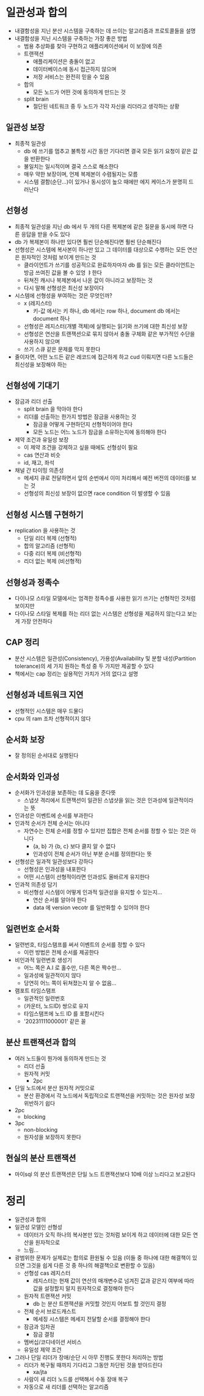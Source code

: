 # 일관성과 합의
- 내결함성을 지닌 분산 시스템을 구축하는 데 쓰이는 알고리즘과 프로토콜들을 설명
- 내결함성을 지닌 시스템을 구축하는 가장 좋은 방법
  - 범용 추상화를 찾아 구현하고 애플리케이션에서 이 보장에 의존
  - 트랜잭션
    - 애플리케이션은 충돌이 없고
    - 데이터베이스에 동시 접근하지 않으며
    - 저장 서비스는 완전히 믿을 수 있음
  - 합의
    - 모든 노드가 어떤 것에 동의하게 만드는 것
  - split brain
    - 절단된 네트워크 중 두 노드가 각각 자신을 리더라고 생각하는 상황

## 일관성 보장
- 최종적 일관성
  - db 에 쓰기를 멈추고 불특정 시간 동안 기다리면 결국 모든 읽기 요청이 같은 값을 반환한다
  - 불일치는 일시적이며 결국 스스로 해소한다
  - 매우 약한 보장이며, 언제 복제본이 수렴될지는 모름
  - 시스템 결함(순단...)이 있거나 동시성이 높으 때에만 에지 케이스가 분명히 드러난다

## 선형성
- 최종적 일관성을 지닌 db 에서 두 개의 다른 복제본에 같은 질문을 동시에 하면 다른 응답을 받을 수도 있다
- db 가 복제본이 하나만 있다면 훨씬 단순해진다면 훨씬 단순해진다
- 선형성은 시스템에 복사본이 하나만 있고 그 데이터를 대상으로 수행하는 모든 연산은 원자적인 것처럼 보이게 만드는 것
  - 클라이언트가 쓰기를 성공적으로 완료하자마자 db 를 읽는 모든 클라이언트는 방금 쓰여진 값을 볼 수 있엉 ㅑ한다
  - 뒤쳐진 캐시나 복제본에서 나온 값이 아니라고 보장하는 것
  - 다시 말해 선형성은 최신성 보장이다
- 시스템에 선형성을 부여하는 것은 무엇인까?
  - x (레지스터)
      - 키-값 에서는 키 하나, db 에서는 row 하나, document db 에서는 document 하나
  - 선형성은 레지스터(개별 객체)에 실행되는 읽기와 쓰기에 대한 최신성 보장
  - 선형성은 연산을 트랜잭션으로 묶지 않아서 충돌 구체화 같은 부가적인 수단을 사용하지 않으며
  - 쓰기 스큐 같은 문제를 막지 못한다
- 줄이자면, 어떤 노드든 같은 레코드에 접근하게 하고 cud 이뤄지면 다른 노드들은 최신성을 보장해야 하는  

## 선형성에 기대기
- 잠금과 리더 선출
  - split brain 을 막아야 한다
  - 리더를 선출하는 한가지 방법은 잠금을 사용하는 것
    - 잠금을 어떻게 구현하던지 선형적이어야 한다
    - 모든 노드는 어느 노드가 잠금을 소유하는지에 동의해야 한다
- 제약 조건과 유일성 보장
  - 이 제약 조건을 강제하고 싶을 때에도 선형성이 필요
  - cas 연산과 비슷
  - id, 재고, 좌석
- 채널 간 타이밍 의존성
  - 메세지 큐로 전달하면서 앞의 순번에서 이미 처리해서 예전 버전의 데이터를 보는 것
  - 선형성의 최신성 보장이 없으면 race condition 이 발생할 수 있음

## 선형성 시스템 구현하기
- replication 을 사용하는 것
  - 단일 리더 복제 (선형적)
  - 합의 알고리즘 (선형적)
  - 다중 리더 복제 (비선형적)
  - 리더 없는 복제 (비선형적)

## 선형성과 정족수
- 다이나모 스타일 모델에서는 엄격한 정족수를 사용한 읽기 쓰기는 선형적인 것처럼 보이지만 
- 다이나모 스타일 복제를 하는 리더 없는 시스템은 선형성을 제공하지 않는다고 보는 게 가장 안전하다

## CAP 정리
- 분산 시스템은 일관성(Consistency), 가용성(Availability 및 분할 내성(Partition tolerance)의 세 가지 원하는 특성 중 두 가지만 제공할 수 있다
- 책에서는 cap 정리는 실용적인 가치가 거의 없다고 설명

## 선형성과 네트워크 지연
- 선형적인 시스템은 매우 드물다
- cpu 의 ram 조차 선형적이지 않다

## 순서화 보장
- 잘 정의된 순서대로 실행된다

## 순서화와 인과성
- 순서화가 인과성을 보존하는 데 도움을 준다뜻
    - 스냅샷 격리에서 트랜잭션이 일관된 스냅샷을 읽는 것은 인과성에 일관적이라는 뜻
- 인과성은 이벤트에 순서를 부과한다
- 인과적 순서가 전체 순서는 아니다
  - 자연수는 전체 순서를 정할 수 있지만 집합은 전체 순서를 정할 수 있는 것은 아니다
    - {a, b} 가 {b, c} 보다 클지 알 수 없다
    - 인과성이 전체 순서가 아닌 부분 순서를 정의한다는 뜻
- 선형성은 일과적 일관성보다 강하다
  - 선형성은 인과성을 내포한다
  - 어떤 시스템이 선형적이라면 인과성도 올바르게 유지한다
- 인과적 의존성 담기
  - 비선형성 시스템이 어떻게 인과적 일관성을 유지할 수 있는지...
    - 연산 순서를 알아야 한다
    - data 에 version vecotr 를 일반화할 수 있어야 한다

## 일련번호 순서화
- 일련번호, 타임스탬프를 써서 이벤트의 순서를 정할 수 있다
  - 이런 방법은 전체 순서를 제공한다
- 비인과적 일련번호 생성기
  - 어느 쪽은 A.I 로 홀수만, 다른 쪽은 짝수만...
  - 일과성에 일관적이지 않다
  - 당연히 어느 쪽이 뒤쳐졌는지 알 수 없음...
- 램포트 타임스탬프
  - 일관적인 일련번호
  - (카운터, 노드ID) 쌍으로 유지
  - 타임스탬프에 노드 ID 를 포함시킨다
  - '20231111000001' 같은 꼴

## 분산 트랜잭션과 합의
- 여러 노드들이 뭔가에 동의하게 만드는 것
  - 리더 선출
  - 원자적 커밋
    - 2pc
- 단일 노드에서 분산 원자적 커밋으로
  - 분산 환경에서 각 노드에서 독립적으로 트랜잭션을 커밋하는 것은 원자성 보장 위반하기 쉽다
- 2pc
  - blocking
- 3pc
  - non-blocking
  - 원자성을 보장하지 못한다

## 현실의 분산 트랜잭션
- 마이sql 의 분산 트랜잭션은 단일 노드 트랜잭션보다 10배 이상 느리다고 보고된다

# 정리
- 일관성과 합의
- 일관성 모델인 선형성
  - 데이터가 오직 하나의 복사본만 있는 것처럼 보이게 하고 데이터에 대한 모든 연산을 원자적으로
  - 느림...
- 광범위한 문제가 실제로는 합의로 환원될 수 있음 (이들 중 하나에 대한 해결책이 있으면 그것을 쉽게 다른 것 중 하나의 해결책으로 변환할 수 있음)
  - 선형성 cas 레지스터
    - 레지스터는 현재 값이 연산의 매개변수로 넘겨진 값과 같은지 여부에 따라 값을 설정할지 말지 원자적으로 결정해야 한다
  - 원자적 트랜잭션 커밋
    - db 는 분산 트랜잭션을 커밋할 것인지 어보트 할 것인지 결정
  - 전체 순서 브로드캐스트
    - 메세징 시스템은 메세지 전달할 순서를 결정해야 한다
  - 잠금과 임차권
    - 잠금 결정
  - 멤버십/코디네이션 서비스
  - 유일성 제약 조건
- 그러나 단일 리더가 장애/순단 시 아무 진행도 못한다 처리하는 방법
  - 리더가 복구될 때까지 기다리고 그동안 차단된 것을 받아드린다
    - xa/jta
  - 사람이 새 리더 노드를 선택해서 수동 장애 복구
  - 자동으로 새 리더를 선택하는 알고리즘